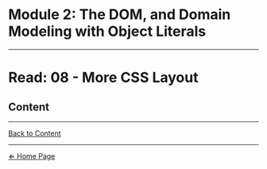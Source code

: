 # Module 2: The DOM, and Domain Modeling with Object Literals

***

# Read: 08 - More CSS Layout

## Content

***

[Back to Content](#content)

***

[⇐ Home Page](../README.md)
